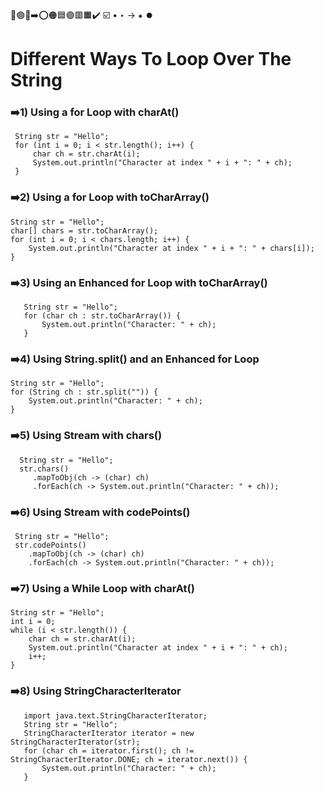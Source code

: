 🔵🟢🔴➡️⭕🟠🟦🟣🟥🟧✔️ ☑️ • ‣ → ⁕ ⏺️

# Different Ways To Loop Over The String

### ➡️1) Using a for Loop with charAt()

     String str = "Hello";
     for (int i = 0; i < str.length(); i++) {
         char ch = str.charAt(i);
         System.out.println("Character at index " + i + ": " + ch);
     }

### ➡️2) Using a for Loop with toCharArray()

    String str = "Hello";
    char[] chars = str.toCharArray();
    for (int i = 0; i < chars.length; i++) {
        System.out.println("Character at index " + i + ": " + chars[i]);
    }

### ➡️3) Using an Enhanced for Loop with toCharArray()

       String str = "Hello";
       for (char ch : str.toCharArray()) {
           System.out.println("Character: " + ch);
       }

### ➡️4) Using String.split() and an Enhanced for Loop

    String str = "Hello";
    for (String ch : str.split("")) {
        System.out.println("Character: " + ch);
    }

### ➡️5) Using Stream with chars()

      String str = "Hello";
      str.chars()
         .mapToObj(ch -> (char) ch)
         .forEach(ch -> System.out.println("Character: " + ch));

### ➡️6) Using Stream with codePoints()

     String str = "Hello";
     str.codePoints()
        .mapToObj(ch -> (char) ch)
        .forEach(ch -> System.out.println("Character: " + ch));

### ➡️7) Using a While Loop with charAt()

    String str = "Hello";
    int i = 0;
    while (i < str.length()) {
        char ch = str.charAt(i);
        System.out.println("Character at index " + i + ": " + ch);
        i++;
    }

### ➡️8) Using StringCharacterIterator

       import java.text.StringCharacterIterator;
       String str = "Hello";
       StringCharacterIterator iterator = new StringCharacterIterator(str);
       for (char ch = iterator.first(); ch != StringCharacterIterator.DONE; ch = iterator.next()) {
           System.out.println("Character: " + ch);
       }
